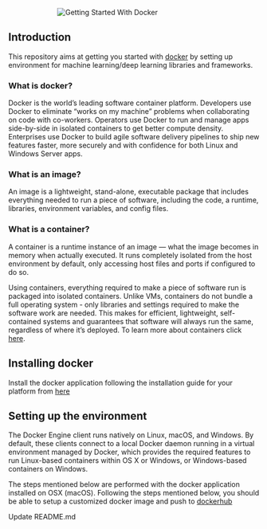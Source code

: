&nbsp;&nbsp;&nbsp;&nbsp;&nbsp;&nbsp;&nbsp;&nbsp;&nbsp;&nbsp;&nbsp;&nbsp;&nbsp;&nbsp;&nbsp;&nbsp;&nbsp;&nbsp;&nbsp;&nbsp;&nbsp;&nbsp;&nbsp;&nbsp;&nbsp;![Getting Started With Docker](https://github.com/ajaymache/getting-started-with-docker/blob/master/misc/images/DockerLogo.png)

## Introduction
This repository aims at getting you started with [docker](https://www.docker.com/) by setting up environment for machine learning/deep learning libraries and frameworks.

### What is docker?
Docker is the world’s leading software container platform. Developers use Docker to eliminate “works on my machine” problems when collaborating on code with co-workers. Operators use Docker to run and manage apps side-by-side in isolated containers to get better compute density. Enterprises use Docker to build agile software delivery pipelines to ship new features faster, more securely and with confidence for both Linux and Windows Server apps.

### What is an image?
An image is a lightweight, stand-alone, executable package that includes everything needed to run a piece of software, including the code, a runtime, libraries, environment variables, and config files.

### What is a container?
A container is a runtime instance of an image — what the image becomes in memory when actually executed. It runs completely isolated from the host environment by default, only accessing host files and ports if configured to do so.

Using containers, everything required to make a piece of software run is packaged into isolated containers. Unlike VMs, containers do not bundle a full operating system - only libraries and settings required to make the software work are needed. This makes for efficient, lightweight, self-contained systems and guarantees that software will always run the same, regardless of where it’s deployed. To learn more about containers click [here](https://www.docker.com/what-container).

## Installing docker
Install the docker application following the installation guide for your platform from [here](https://docs.docker.com/engine/installation/)

## Setting up the environment
The Docker Engine client runs natively on Linux, macOS, and Windows. By default, these clients connect to a local Docker daemon running in a virtual environment managed by Docker, which provides the required features to run Linux-based containers within OS X or Windows, or Windows-based containers on Windows.

The steps mentioned below are performed with the docker application installed on OSX (macOS). Following the steps mentioned below, you should be able to setup a customized docker image and push to [dockerhub](https://hub.docker.com/) 

Update README.md

